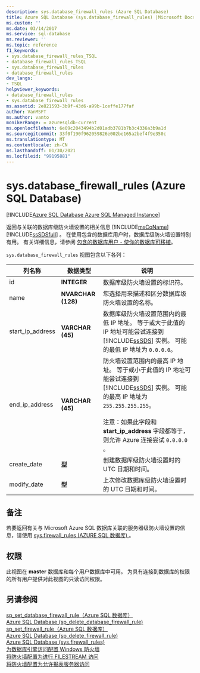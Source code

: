 ```yaml
---
description: sys.database_firewall_rules (Azure SQL Database)
title: Azure SQL Database (sys.database_firewall_rules) |Microsoft Docs
ms.custom: ''
ms.date: 03/14/2017
ms.service: sql-database
ms.reviewer: ''
ms.topic: reference
f1_keywords:
- sys.database_firewall_rules_TSQL
- database_firewall_rules_TSQL
- sys.database_firewall_rules
- database_firewall_rules
dev_langs:
- TSQL
helpviewer_keywords:
- database_firewall_rules
- sys.database_firewall_rules
ms.assetid: 2e821593-3b9f-43d6-a99b-1ceffe177faf
author: VanMSFT
ms.author: vanto
monikerRange: = azuresqldb-current
ms.openlocfilehash: 6e09c2043494b2d01adb3781b7b3c4336a3b9a1d
ms.sourcegitcommit: 33f0f190f962059826e002be165a2bef4f9e350c
ms.translationtype: MT
ms.contentlocale: zh-CN
ms.lasthandoff: 01/30/2021
ms.locfileid: "99195881"
---
```

# <a name="sysdatabase_firewall_rules-azure-sql-database"></a>sys.database_firewall_rules (Azure SQL Database)
[!INCLUDE[Azure SQL Database Azure SQL Managed Instance](../../includes/applies-to-version/asdb-asdbmi.md)]

  返回与关联的数据库级防火墙设置的相关信息 [!INCLUDE[msCoName](../../includes/msconame-md.md)] [!INCLUDE[ssSDSfull](../../includes/sssdsfull-md.md)] 。 在使用包含的数据库用户时，数据库级防火墙设置特别有用。 有关详细信息，请参阅 [包含的数据库用户 - 使你的数据库可移植](../../relational-databases/security/contained-database-users-making-your-database-portable.md)。  
  
 `sys.database_firewall_rules` 视图包含以下各列：  
  
|列名称|数据类型|说明|  
|-----------------|---------------|-----------------|  
|id|**INTEGER**|数据库级防火墙设置的标识符。|  
|name|**NVARCHAR (128)**|您选择用来描述和区分数据库级防火墙设置的名称。|  
|start_ip_address|**VARCHAR (45)**|数据库级防火墙设置范围内的最低 IP 地址。 等于或大于此值的 IP 地址可能尝试连接到 [!INCLUDE[ssSDS](../../includes/sssds-md.md)] 实例。 可能的最低 IP 地址为 `0.0.0.0`。|  
|end_ip_address|**VARCHAR (45)**|防火墙设置范围内的最高 IP 地址。 等于或小于此值的 IP 地址可能尝试连接到 [!INCLUDE[ssSDS](../../includes/sssds-md.md)] 实例。 可能的最高 IP 地址为 `255.255.255.255`。<br /><br /> 注意：如果此字段和 **start_ip_address** 字段都等于，则允许 Azure 连接尝试 `0.0.0.0` 。|  
|create_date|**型**|创建数据库级防火墙设置时的 UTC 日期和时间。|  
|modify_date|**型**|上次修改数据库级防火墙设置时的 UTC 日期和时间。|  
  
## <a name="remarks"></a>备注  
 若要返回有关与 Microsoft Azure SQL 数据库关联的服务器级防火墙设置的信息，请使用 [sys.firewall_rules (AZURE SQL 数据库) ](../../relational-databases/system-catalog-views/sys-firewall-rules-azure-sql-database.md)。  
  
## <a name="permissions"></a>权限  
 此视图在 **master** 数据库和每个用户数据库中可用。 为具有连接到数据库的权限的所有用户提供对此视图的只读访问权限。  
  
## <a name="see-also"></a>另请参阅
[sp_set_database_firewall_rule（Azure SQL 数据库）](../../relational-databases/system-stored-procedures/sp-set-database-firewall-rule-azure-sql-database.md)  
[Azure SQL Database &#40;sp_delete_database_firewall_rule&#41;](../../relational-databases/system-stored-procedures/sp-delete-database-firewall-rule-azure-sql-database.md)  
[sp_set_firewall_rule（Azure SQL 数据库）](../../relational-databases/system-stored-procedures/sp-set-firewall-rule-azure-sql-database.md)  
[Azure SQL Database &#40;sp_delete_firewall_rule&#41;](../../relational-databases/system-stored-procedures/sp-delete-firewall-rule-azure-sql-database.md)   
[Azure SQL Database &#40;sys.firewall_rules&#41;](../../relational-databases/system-catalog-views/sys-firewall-rules-azure-sql-database.md)  
[为数据库引擎访问配置 Windows 防火墙](../../database-engine/configure-windows/configure-a-windows-firewall-for-database-engine-access.md)     
[将防火墙配置为进行 FILESTREAM 访问](../../relational-databases/blob/configure-a-firewall-for-filestream-access.md)  
[将防火墙配置为允许报表服务器访问](../../reporting-services/report-server/configure-a-firewall-for-report-server-access.md)  
